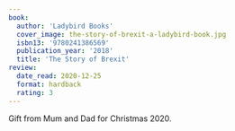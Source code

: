 ```yaml
---
book:
  author: 'Ladybird Books'
  cover_image: the-story-of-brexit-a-ladybird-book.jpg
  isbn13: '9780241386569'
  publication_year: '2018'
  title: 'The Story of Brexit'
review:
  date_read: 2020-12-25
  format: hardback
  rating: 3
---
```


Gift from Mum and Dad for Christmas 2020.
